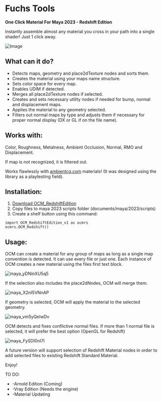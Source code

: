 # Fuchs Tools

**One Click Material For Maya 2023 - Redshift Edition**

Instantly assemble almost any material you cross in your path into a single shader! Just 1 click away.



![Image](https://user-images.githubusercontent.com/104402512/238112780-88913a52-ad0a-43cc-8113-56daf604fbd6.gif)

## What can it do?


* Detects maps, geometry and place2dTexture nodes and sorts them.
* Creates the material using your maps name structure.
* Sets color space for every map.
* Enables UDIM if detected.
* Merges all place2dTexture nodes if selected.
* Creates and sets necessary utility nodes if needed for bump, normal and displacement maps.
* Applies the material to any geometry selected.
* Filters out normal maps by type and adjusts them if necessary for proper normal display (DX or GL if on the file name).

## Works with:

Color, Roughness, Metalness, Ambient Occlusion, Normal, RMO and Displacement.

If map is not recognized, it is filtered out.

Works flawlessly with [ambientcg.com](https://ambientcg.com/) materials! (It was designed using the library as a playtesting field).

## Installation:

1. [Download OCM_RedshiftEdition](https://github.com/TheFuchsen/Fuchs-Tools/tree/main/OCM_Redshift)
2. Copy files to maya 2023 scripts folder (documents/maya/2023/scripts)
3. Create a shelf button using this command:

```
import OCM_RedshiftEdition_v1 as ocmrs
ocmrs.OCM_Redshift()
```

## Usage:

OCM can create a material for any group of maps as long as a single map convention is detected. It can use every file or just one.
Each instance of OCM creates a new material using the files first text block.

![maya_yDNinXU5q5](https://github.com/TheFuchsen/Fuchs-Tools/assets/104402512/ce127936-5b74-4827-a438-aee6827004ad)

If the selection also includes the place2dNodes, OCM will merge them.

![maya_X2nI5VNnAP](https://github.com/TheFuchsen/Fuchs-Tools/assets/104402512/460a9065-436a-4287-83e0-df5b7667f85d)

If geometry is selected, OCM will apply the material to the selected geometry.

![maya_vm5yQelwDv](https://github.com/TheFuchsen/Fuchs-Tools/assets/104402512/e2123556-d31d-49dc-9007-ca56feacb600)

OCM detects and fixes conflictive normal files. If more than 1 normal file is selected, it will prefer the best option (OpenGL for Redshift)

![maya_FySDI0nI7l](https://github.com/TheFuchsen/Fuchs-Tools/assets/104402512/f3288347-578a-4b1e-9a9b-3fa5b3b4fe7b)

A future version will support selection of Redshift Material nodes in order to add selected files to existing Redshift Standard Material.


Enjoy!


TO DO:

* -Arnold Edition (Coming)
* -Vray Edition (Needs the engine)
* -Material Updating
